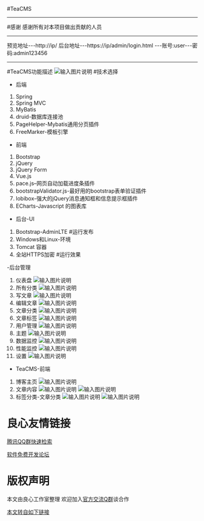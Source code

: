 #TeaCMS
***
#感谢
感谢所有对本项目做出贡献的人员
***
预览地址---http://ip/
后台地址---https://ip/admin/login.html ---账号:user---密码:admin123456
***
#TeaCMS功能描述
![输入图片说明](http://git.oschina.net/uploads/images/2017/0315/140611_92d0dc52_734677.png "在这里输入图片标题")
#技术选择
- 后端
1. Spring
1. Spring MVC
1. MyBatis
1. druid-数据库连接池
1. PageHelper-Mybatis通用分页插件
1. FreeMarker-模板引擎
- 前端
1. Bootstrap
1. jQuery
1. jQuery Form
1. Vue.js
1. pace.js–网页自动加载进度条插件
1. bootstrapValidator.js-最好用的bootstrap表单验证插件
1. lobibox-强大的jQuery消息通知框和信息提示框插件
1. ECharts-Javascript 的图表库
- 后台-UI
1. Bootstrap-AdminLTE
#运行发布
1. Windows和Linux-环境
1. Tomcat 容器
1. 全站HTTPS加密
#运行效果

-后台管理
1. 仪表盘
![输入图片说明](http://git.oschina.net/uploads/images/2017/0315/150715_975a90c2_734677.png "在这里输入图片标题")
1. 所有分类
![输入图片说明](http://git.oschina.net/uploads/images/2017/0315/150745_5705c17f_734677.png "在这里输入图片标题")
1. 写文章
![输入图片说明](http://git.oschina.net/uploads/images/2017/0315/150840_c0e92be3_734677.png "在这里输入图片标题")
1. 编辑文章
![输入图片说明](http://git.oschina.net/uploads/images/2017/0315/150946_95391a26_734677.png "在这里输入图片标题")
1. 文章分类
![输入图片说明](http://git.oschina.net/uploads/images/2017/0315/151007_a74bdfea_734677.png "在这里输入图片标题")
1. 文章标签
![输入图片说明](http://git.oschina.net/uploads/images/2017/0315/151048_55f94c6b_734677.png "在这里输入图片标题")
1. 用户管理
![输入图片说明](http://git.oschina.net/uploads/images/2017/0315/151222_a1aedff9_734677.png "在这里输入图片标题")
1. 主题
![输入图片说明](http://git.oschina.net/uploads/images/2017/0315/151251_fd10d425_734677.png "在这里输入图片标题")
1. 数据监控
![输入图片说明](http://git.oschina.net/uploads/images/2017/0315/151452_9658e481_734677.png "在这里输入图片标题")
1. 性能监控
![输入图片说明](http://git.oschina.net/uploads/images/2017/0315/151508_45c87c0f_734677.png "在这里输入图片标题")
1. 设置
![输入图片说明](http://git.oschina.net/uploads/images/2017/0315/151530_a076c1e7_734677.png "在这里输入图片标题")
- TeaCMS-前端
1. 博客主页
![输入图片说明](http://git.oschina.net/uploads/images/2017/0315/151623_f5bf6ce5_734677.png "在这里输入图片标题")
1. 文章内容
![输入图片说明](http://git.oschina.net/uploads/images/2017/0315/151714_9b60d0a6_734677.png "在这里输入图片标题")
![输入图片说明](http://git.oschina.net/uploads/images/2017/0315/151831_8eafced5_734677.png "在这里输入图片标题")
1. 标签分类-文章分类
![输入图片说明](http://git.oschina.net/uploads/images/2017/0315/151738_cd081771_734677.png "在这里输入图片标题")
![输入图片说明](http://git.oschina.net/uploads/images/2017/0315/151752_b1b8bede_734677.png "在这里输入图片标题")


 


 # 良心友情链接

[腾讯QQ群快速检索](http://u.720life.cn/s/8cf73f7c)

[软件免费开发论坛](http://u.720life.cn/s/bbb01dc0)

# 版权声明 

本文由良心工作室整理 欢迎加入[官方交流Q群](https://u.720life.cn/s/f2316816)谈合作

[本文转自如下链接](http://u.720life.cn/g/2e71d0f0a5c601172267ba20d3a43c6ef1e0f4af540a6fdb635a70382a2a30712b6f564b93c3a26b54d4a1a6fa02d177610cb8e2a88cd8171a57286eda951cfa)